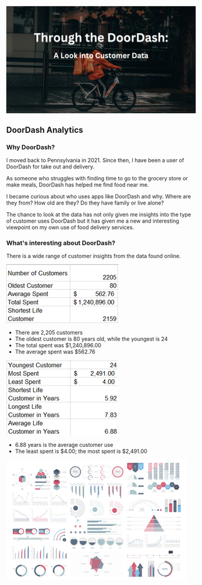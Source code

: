 <img src="images/DoorDash_case.png?raw=true"/>

## DoorDash Analytics

### Why DoorDash?

I moved back to Pennsylvania in 2021. Since then, I have been a user of DoorDash for take out and delivery. 

As someone who struggles with finding time to go to the grocery store or make meals, DoorDash has helped me find food near me. 

I became curious about who uses apps like DoorDash and why. Where are they from? How old are they? Do they have family or live alone? 

The chance to look at the data has not only given me insights into the type of customer uses DoorDash but it has given me a new and interesting viewpoint on my own use of food delivery services.

### What's interesting about DoorDash?

There is a wide range of customer insights from the data found online.

<img src="images/DoorDash_Summary_1.png?raw=true"/>
<ul>
  <li>There are 2,205 customers</li>
  <li>The oldest customer is 80 years old, while the youngest is 24</li>
  <li>The total spent was $1,240,896.00</li>
  <li>The average spent was $562.76</li>
</ul> 

<img src="images/DoorDash_Summary_2.png?raw=true"/>

<ul>
  <li>6.88 years is the average customer use</li>
  <li>The least spent is $4.00; the most spent is $2,491.00</li>
</ul> 






<img src="images/dummy_thumbnail.jpg?raw=true"/>

